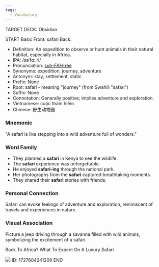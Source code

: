 ```yaml
---
tags:
  - Vocabulary
---
```

TARGET DECK: Obsidian

START
Basic
Front:
safari
Back:
- Definition: An expedition to observe or hunt animals in their natural habitat, especially in Africa.
- IPA: /səˈfɑː.ri/
- Pronunciation: [suh-FAH-ree](https://www.google.com/search?q=how+to+pronounce=safari)
- Synonyms: expedition, journey, adventure
- Antonym: stay, settlement, static
- Prefix: None
- Root: safari - meaning "journey" (from Swahili "safari")
- Suffix: None
- Connotation: Generally positive; implies adventure and exploration.
- Vietnamese: cuộc thám hiểm
- Chinese: 野生动物园

### Mnemonic
"A safari is like stepping into a wild adventure full of wonders."

### Word Family
- They planned a **safari** in Kenya to see the wildlife.
- The **safari** experience was unforgettable.
- He enjoyed **safari-ing** through the national park.
- Her photographs from the **safari** captured breathtaking moments.
- They shared their **safari** stories with friends.

### Personal Connection
Safari can evoke feelings of adventure and exploration, reminiscent of travels and experiences in nature.

### Visual Association
Picture a jeep driving through a savanna filled with wild animals, symbolizing the excitement of a safari.

Back To Africa? What To Expect On A Luxury Safari

![](https://imageio.forbes.com/specials-images/imageserve/61a11bdb7afd3d7797865eb5/8-Giraffes-Credit-Micato-Safaris/960x0.jpg?format=jpg&width=960)
ID: 1727604241209
END